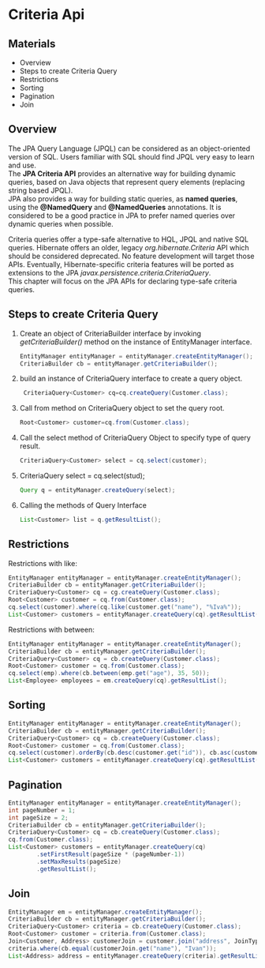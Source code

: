 # Criteria Api

## Materials
+ Overview
+ Steps to create Criteria Query
+ Restrictions
+ Sorting
+ Pagination
+ Join

## Overview
The JPA Query Language (JPQL) can be considered as an object-oriented version of SQL. Users familiar with SQL should 
find JPQL very easy to learn and use. </br>
The **JPA Criteria API** provides an alternative way for building dynamic queries,  based on Java objects that represent
query elements (replacing string based JPQL).</br>
JPA also provides a way for building static queries, as **named queries**, using the **@NamedQuery** and
**@NamedQueries** annotations. It is considered to be a good practice in JPA to prefer named queries over
dynamic queries when possible.

Criteria queries offer a type-safe alternative to HQL, JPQL and native SQL queries. Hibernate offers an older, 
legacy _org.hibernate.Criteria_ API which should be considered deprecated. No feature development will target those APIs.
Eventually, Hibernate-specific criteria features will be ported as extensions to the JPA 
_javax.persistence.criteria.CriteriaQuery_.</br>
This chapter will focus on the JPA APIs for declaring type-safe criteria queries.

## Steps to create Criteria Query
1) Create an object of CriteriaBuilder interface by invoking _getCriteriaBuilder()_ method on the instance of
EntityManager interface.</br>
    ```java
    EntityManager entityManager = entityManager.createEntityManager();
    CriteriaBuilder cb = entityManager.getCriteriaBuilder();
    ```
   
2) build an instance of CriteriaQuery interface to create a query object.
   ```java
    CriteriaQuery<Customer> cq=cq.createQuery(Customer.class);  
    ```
   
3) Call from method on CriteriaQuery object to set the query root.
    ```java
    Root<Customer> customer=cq.from(Customer.class);
    ```
   
4) Call the select method of CriteriaQuery Object to specify type of query result.
    ```java
    CriteriaQuery<Customer> select = cq.select(customer);
    ```

5) CriteriaQuery<StudentEntity> select = cq.select(stud);  
    ```java
    Query q = entityManager.createQuery(select);  
    ```
6) Calling the methods of Query Interface
    ```java
    List<Customer> list = q.getResultList(); 
    ```

## Restrictions
Restrictions with like:

```java
EntityManager entityManager = entityManager.createEntityManager();
CriteriaBuilder cb = entityManager.getCriteriaBuilder();
CriteriaQuery<Customer> cq = cg.createQuery(Customer.class);
Root<Customer> customer = cq.from(Customer.class);
cq.select(customer).where(cq.like(customer.get("name"), "%Iva%"));
List<Customer> customers = entityManager.createQuery(cq).getResultList();
```

Restrictions with between:

```java
EntityManager entityManager = entityManager.createEntityManager();
CriteriaBuilder cb = entityManager.getCriteriaBuilder();
CriteriaQuery<Customer> cq = cb.createQuery(Customer.class);
Root<Customer> customer = cq.from(Customer.class);
cq.select(emp).where(cb.between(emp.get("age"), 35, 50));
List<Employee> employees = em.createQuery(cq).getResultList();
```

## Sorting 

```java
EntityManager entityManager = entityManager.createEntityManager();
CriteriaBuilder cb = entityManager.getCriteriaBuilder();
CriteriaQuery<Customer> cq = cb.createQuery(Customer.class);
Root<Customer> customer = cq.from(Customer.class);
cq.select(customer).orderBy(cb.desc(customer.get("id")), cb.asc(customer.get("name")));
List<Customer> customers = entityManager.createQuery(cq).getResultList();
```
## Pagination

```java
EntityManager entityManager = entityManager.createEntityManager();
int pageNumber = 1;
int pageSize = 2;
CriteriaBuilder cb = entityManager.getCriteriaBuilder();
CriteriaQuery<Customer> cq = cb.createQuery(Customer.class);
cq.from(Customer.class);
List<Customer> customers = entityManager.createQuery(cq)
        .setFirstResult(pageSize * (pageNumber-1))
        .setMaxResults(pageSize)
        .getResultList();
```

## Join

```java
EntityManager em = entityManager.createEntityManager();
CriteriaBuilder cb = entityManager.getCriteriaBuilder();
CriteriaQuery<Customer> criteria = cb.createQuery(Customer.class);
Root<Customer> customer = criteria.from(Customer.class);
Join<Customer, Address> customerJoin = customer.join("address", JoinType.INNER);
criteria.where(cb.equal(customerJoin.get("name"), "Ivan"));
List<Address> address = entityManager.createQuery(criteria).getResultList();
```
